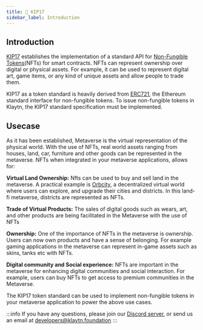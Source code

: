 ```yaml
---
title: 🌟 KIP17
sidebar_label: Introduction
---
```


## Introduction <a id="KIP17 Introduction"></a>
[KIP17](https://kips.klaytn.foundation/KIPs/kip-17) establishes the implementation of a standard API for [Non-Fungible Tokens](https://docs.klaytn.foundation/content/smart-contract/token-standard#non-fungible-token-standard-kip-17)(NFTs) for smart contracts.  NFTs can represent ownership over digital or physical assets. For example, it can be used to represent digital art, game items, or any kind of unique assets and allow people to trade them. 

KIP17 as a token standard is heavily derived from [ERC721](https://eips.ethereum.org/EIPS/eip-721), the Ethereum standard interface for non-fungible tokens. To issue non-fungible tokens in Klaytn, the KIP17 standard specification must be implemented.

## Usecase <a id="KIP17 Introduction"></a>
As it has been established, Metaverse is the virtual representation of the physical world.  With the use of NFTs, real world assets ranging from houses, land, car, furniture and other goods can be represented in the metaverse.   NFTs when integrated in your metaverse applications, allows for:

**Virtual Land Ownership:** Nfts can be used to buy and sell land in the metaverse. A practical example is [Orbcity](https://orbcity.io/), a decentralized virtual world where users can explore, and upgrade their cities and districts. In this land-fi metaverse, districts are represented as NFTs.

**Trade of Virtual Products:** The sales of digital goods such as wears, art, and other products are being facilitated in the Metaverse with the use of NFTs

**Ownership:** One of the importance of NFTs in the metaverse is ownership. Users can now own products and have a sense of belonging. For example gaming applications in the metaverse can represent in-game assets such as skins, tanks etc with NFTs.

**Digital community and Social experience:** NFTs are important in the metaverse for enhancing digital communities and social interaction. For example, users can buy NFTs to get access to premium communities in the Metaverse.

The KIP17 token standard can be used to implement non-fungible tokens in your metaverse application to power the above use cases.


:::info
If you have any questions, please join our [Discord server](https://discord.io/KlaytnOfficial), or send us an email at developers@klaytn.foundation
:::
